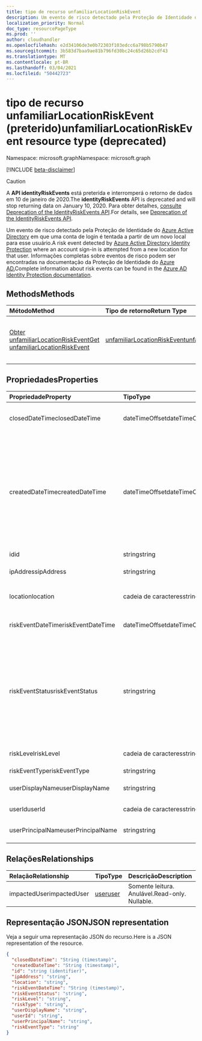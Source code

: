 ```yaml
---
title: tipo de recurso unfamiliarLocationRiskEvent
description: Um evento de risco detectado pela Proteção de Identidade do Azure Active Directory em que uma conta de login é tentada a partir de um novo local para esse usuário. Informações completas sobre eventos de risco podem ser encontradas na documentação da Proteção de Identidade do Azure AD.
localization_priority: Normal
doc_type: resourcePageType
ms.prod: ''
author: cloudhandler
ms.openlocfilehash: e2d34106de3e0b72303f103edcc6a798b5790b47
ms.sourcegitcommit: 3b583d7baa9ae81b796fd30bc24c65d26b2cdf43
ms.translationtype: MT
ms.contentlocale: pt-BR
ms.lasthandoff: 03/04/2021
ms.locfileid: "50442723"
---
```

# <a name="unfamiliarlocationriskevent-resource-type-deprecated"></a><span data-ttu-id="79df7-104">tipo de recurso unfamiliarLocationRiskEvent (preterido)</span><span class="sxs-lookup"><span data-stu-id="79df7-104">unfamiliarLocationRiskEvent resource type (deprecated)</span></span>

<span data-ttu-id="79df7-105">Namespace: microsoft.graph</span><span class="sxs-lookup"><span data-stu-id="79df7-105">Namespace: microsoft.graph</span></span>

[!INCLUDE [beta-disclaimer](../../includes/beta-disclaimer.md)]

>[!CAUTION]
><span data-ttu-id="79df7-106">A **API identityRiskEvents** está preterida e interromperá o retorno de dados em 10 de janeiro de 2020.</span><span class="sxs-lookup"><span data-stu-id="79df7-106">The **identityRiskEvents** API is deprecated and will stop returning data on January 10, 2020.</span></span> <span data-ttu-id="79df7-107">Para obter detalhes, [consulte Deprecation of the IdentityRiskEvents API](https://developer.microsoft.com/office/blogs/deprecatation-of-the-identityriskevents-api/).</span><span class="sxs-lookup"><span data-stu-id="79df7-107">For details, see [Deprecation of the IdentityRiskEvents API](https://developer.microsoft.com/office/blogs/deprecatation-of-the-identityriskevents-api/).</span></span>

<span data-ttu-id="79df7-108">Um evento de risco detectado pela Proteção de Identidade do [Azure Active Directory](/azure/active-directory/identity-protection/overview-identity-protection) em que uma conta de login é tentada a partir de um novo local para esse usuário.</span><span class="sxs-lookup"><span data-stu-id="79df7-108">A risk event detected by [Azure Active Directory Identity Protection](/azure/active-directory/identity-protection/overview-identity-protection) where an account sign-in is attempted from a new location for that user.</span></span> <span data-ttu-id="79df7-109">Informações completas sobre eventos de risco podem ser encontradas na documentação da Proteção de Identidade do [Azure AD.](/azure/active-directory/identity-protection/overview-identity-protection)</span><span class="sxs-lookup"><span data-stu-id="79df7-109">Complete information about risk events can be found in the [Azure AD Identity Protection documentation](/azure/active-directory/identity-protection/overview-identity-protection).</span></span>


## <a name="methods"></a><span data-ttu-id="79df7-110">Methods</span><span class="sxs-lookup"><span data-stu-id="79df7-110">Methods</span></span>

| <span data-ttu-id="79df7-111">Método</span><span class="sxs-lookup"><span data-stu-id="79df7-111">Method</span></span>           | <span data-ttu-id="79df7-112">Tipo de retorno</span><span class="sxs-lookup"><span data-stu-id="79df7-112">Return Type</span></span>    |<span data-ttu-id="79df7-113">Descrição</span><span class="sxs-lookup"><span data-stu-id="79df7-113">Description</span></span>|
|:---------------|:--------|:----------|
|[<span data-ttu-id="79df7-114">Obter unfamiliarLocationRiskEvent</span><span class="sxs-lookup"><span data-stu-id="79df7-114">Get unfamiliarLocationRiskEvent</span></span>](../api/unfamiliarlocationriskevent-get.md) | [<span data-ttu-id="79df7-115">unfamiliarLocationRiskEvent</span><span class="sxs-lookup"><span data-stu-id="79df7-115">unfamiliarLocationRiskEvent</span></span>](unfamiliarlocationriskevent.md) |<span data-ttu-id="79df7-116">Leia propriedades e relações do objeto unfamiliarLocationRiskEvent.</span><span class="sxs-lookup"><span data-stu-id="79df7-116">Read properties and relationships of unfamiliarLocationRiskEvent object.</span></span>|

## <a name="properties"></a><span data-ttu-id="79df7-117">Propriedades</span><span class="sxs-lookup"><span data-stu-id="79df7-117">Properties</span></span>
| <span data-ttu-id="79df7-118">Propriedade</span><span class="sxs-lookup"><span data-stu-id="79df7-118">Property</span></span>     | <span data-ttu-id="79df7-119">Tipo</span><span class="sxs-lookup"><span data-stu-id="79df7-119">Type</span></span>   |<span data-ttu-id="79df7-120">Descrição</span><span class="sxs-lookup"><span data-stu-id="79df7-120">Description</span></span>|
|:---------------|:--------|:----------|
|<span data-ttu-id="79df7-121">closedDateTime</span><span class="sxs-lookup"><span data-stu-id="79df7-121">closedDateTime</span></span>|<span data-ttu-id="79df7-122">dateTimeOffset</span><span class="sxs-lookup"><span data-stu-id="79df7-122">dateTimeOffset</span></span>| <span data-ttu-id="79df7-123">A data e a hora em que o evento de risco foi fechado</span><span class="sxs-lookup"><span data-stu-id="79df7-123">The date and time that the risk event was closed</span></span>|
|<span data-ttu-id="79df7-124">createdDateTime</span><span class="sxs-lookup"><span data-stu-id="79df7-124">createdDateTime</span></span>|<span data-ttu-id="79df7-125">dateTimeOffset</span><span class="sxs-lookup"><span data-stu-id="79df7-125">dateTimeOffset</span></span>| <span data-ttu-id="79df7-126">A data e a hora em que o evento de risco foi criado.</span><span class="sxs-lookup"><span data-stu-id="79df7-126">The date and time that the risk event was created.</span></span> <span data-ttu-id="79df7-127">Isso é sempre maior ou igual ao tempo de data do evento de risco em si.</span><span class="sxs-lookup"><span data-stu-id="79df7-127">This is always greater than or equal to the datetime of the risk event itself.</span></span> <span data-ttu-id="79df7-128">Essa é a propriedade correta a ser usada como filtro ao consultar eventos de risco.</span><span class="sxs-lookup"><span data-stu-id="79df7-128">This is the correct property to use as a filter when querying risk events.</span></span>|
|<span data-ttu-id="79df7-129">id</span><span class="sxs-lookup"><span data-stu-id="79df7-129">id</span></span>|<span data-ttu-id="79df7-130">string</span><span class="sxs-lookup"><span data-stu-id="79df7-130">string</span></span>| <span data-ttu-id="79df7-131">Somente leitura</span><span class="sxs-lookup"><span data-stu-id="79df7-131">Read-only</span></span>|
|<span data-ttu-id="79df7-132">ipAddress</span><span class="sxs-lookup"><span data-stu-id="79df7-132">ipAddress</span></span>|<span data-ttu-id="79df7-133">string</span><span class="sxs-lookup"><span data-stu-id="79df7-133">string</span></span>| <span data-ttu-id="79df7-134">O endereço IP da assinatura</span><span class="sxs-lookup"><span data-stu-id="79df7-134">The IP address of the sign-in</span></span>|
|<span data-ttu-id="79df7-135">location</span><span class="sxs-lookup"><span data-stu-id="79df7-135">location</span></span>|<span data-ttu-id="79df7-136">cadeia de caracteres</span><span class="sxs-lookup"><span data-stu-id="79df7-136">string</span></span>| <span data-ttu-id="79df7-137">O local anexado ao endereço IP da login</span><span class="sxs-lookup"><span data-stu-id="79df7-137">The location attached to the IP address of the sign-in</span></span>|
|<span data-ttu-id="79df7-138">riskEventDateTime</span><span class="sxs-lookup"><span data-stu-id="79df7-138">riskEventDateTime</span></span>|<span data-ttu-id="79df7-139">dateTimeOffset</span><span class="sxs-lookup"><span data-stu-id="79df7-139">dateTimeOffset</span></span>| <span data-ttu-id="79df7-140">A data e a hora em que o evento de risco ocorreu</span><span class="sxs-lookup"><span data-stu-id="79df7-140">The date and time when the risk event occurred</span></span>|
|<span data-ttu-id="79df7-141">riskEventStatus</span><span class="sxs-lookup"><span data-stu-id="79df7-141">riskEventStatus</span></span>|<span data-ttu-id="79df7-142">string</span><span class="sxs-lookup"><span data-stu-id="79df7-142">string</span></span>| <span data-ttu-id="79df7-143">Os valores possíveis são: `active`, `remediated`, `dismissedAsFixed`, `dismissedAsFalsePositive`, `dismissedAsIgnore`, `loginBlocked`, `closedMfaAuto`, `closedMultipleReasons`.</span><span class="sxs-lookup"><span data-stu-id="79df7-143">Possible values are: `active`, `remediated`, `dismissedAsFixed`, `dismissedAsFalsePositive`, `dismissedAsIgnore`, `loginBlocked`, `closedMfaAuto`, `closedMultipleReasons`.</span></span>|
|<span data-ttu-id="79df7-144">riskLevel</span><span class="sxs-lookup"><span data-stu-id="79df7-144">riskLevel</span></span>|<span data-ttu-id="79df7-145">cadeia de caracteres</span><span class="sxs-lookup"><span data-stu-id="79df7-145">string</span></span>| <span data-ttu-id="79df7-146">Os valores possíveis são: `low`, `medium`, `high`.</span><span class="sxs-lookup"><span data-stu-id="79df7-146">Possible values are: `low`, `medium`, `high`.</span></span>|
|<span data-ttu-id="79df7-147">riskEventType</span><span class="sxs-lookup"><span data-stu-id="79df7-147">riskEventType</span></span>|<span data-ttu-id="79df7-148">string</span><span class="sxs-lookup"><span data-stu-id="79df7-148">string</span></span>| <span data-ttu-id="79df7-149">O tipo de risco</span><span class="sxs-lookup"><span data-stu-id="79df7-149">The type of risk</span></span>|
|<span data-ttu-id="79df7-150">userDisplayName</span><span class="sxs-lookup"><span data-stu-id="79df7-150">userDisplayName</span></span>|<span data-ttu-id="79df7-151">string</span><span class="sxs-lookup"><span data-stu-id="79df7-151">string</span></span>| <span data-ttu-id="79df7-152">O nome do usuário em risco</span><span class="sxs-lookup"><span data-stu-id="79df7-152">The name of the user at risk</span></span>|
|<span data-ttu-id="79df7-153">userId</span><span class="sxs-lookup"><span data-stu-id="79df7-153">userId</span></span>|<span data-ttu-id="79df7-154">cadeia de caracteres</span><span class="sxs-lookup"><span data-stu-id="79df7-154">string</span></span>| <span data-ttu-id="79df7-155">A id do usuário em risco</span><span class="sxs-lookup"><span data-stu-id="79df7-155">The id of the user at risk</span></span>|
|<span data-ttu-id="79df7-156">userPrincipalName</span><span class="sxs-lookup"><span data-stu-id="79df7-156">userPrincipalName</span></span>|<span data-ttu-id="79df7-157">string</span><span class="sxs-lookup"><span data-stu-id="79df7-157">string</span></span>| <span data-ttu-id="79df7-158">O nome principal do usuário em risco</span><span class="sxs-lookup"><span data-stu-id="79df7-158">The user principal name of the user at risk</span></span>|

## <a name="relationships"></a><span data-ttu-id="79df7-159">Relações</span><span class="sxs-lookup"><span data-stu-id="79df7-159">Relationships</span></span>
| <span data-ttu-id="79df7-160">Relação</span><span class="sxs-lookup"><span data-stu-id="79df7-160">Relationship</span></span> | <span data-ttu-id="79df7-161">Tipo</span><span class="sxs-lookup"><span data-stu-id="79df7-161">Type</span></span>   |<span data-ttu-id="79df7-162">Descrição</span><span class="sxs-lookup"><span data-stu-id="79df7-162">Description</span></span>|
|:---------------|:--------|:----------|
|<span data-ttu-id="79df7-163">impactedUser</span><span class="sxs-lookup"><span data-stu-id="79df7-163">impactedUser</span></span>|[<span data-ttu-id="79df7-164">user</span><span class="sxs-lookup"><span data-stu-id="79df7-164">user</span></span>](user.md)| <span data-ttu-id="79df7-p105">Somente leitura. Anulável.</span><span class="sxs-lookup"><span data-stu-id="79df7-p105">Read-only. Nullable.</span></span>|

## <a name="json-representation"></a><span data-ttu-id="79df7-167">Representação JSON</span><span class="sxs-lookup"><span data-stu-id="79df7-167">JSON representation</span></span>

<span data-ttu-id="79df7-168">Veja a seguir uma representação JSON do recurso.</span><span class="sxs-lookup"><span data-stu-id="79df7-168">Here is a JSON representation of the resource.</span></span>

<!-- {
  "blockType": "resource",
  "optionalProperties": [

  ],
  "keyProperty": "id",
  "baseType": "microsoft.graph.locatedRiskEvent",
  "@odata.type": "microsoft.graph.unfamiliarLocationRiskEvent"
}-->

```json
{
  "closedDateTime": "String (timestamp)",
  "createdDateTime": "String (timestamp)",
  "id": "string (identifier)",
  "ipAddress": "string",
  "location": "string",
  "riskEventDateTime": "String (timestamp)",
  "riskEventStatus": "string",
  "riskLevel": "string",
  "riskType": "string",
  "userDisplayName": "string",
  "userId": "string",
  "userPrincipalName": "string",
  "riskEventType": "string"
}

```

<!-- uuid: 8fcb5dbc-d5aa-4681-8e31-b001d5168d79
2015-10-25 14:57:30 UTC -->
<!--
{
  "type": "#page.annotation",
  "description": "unfamiliarLocationRiskEvent resource",
  "keywords": "",
  "section": "documentation",
  "tocPath": "",
  "suppressions": []
}
-->
